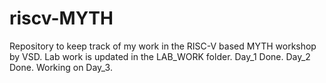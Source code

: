 # riscv-MYTH
Repository to keep track of my work in the RISC-V based MYTH workshop by VSD.
Lab work is updated in the LAB_WORK folder.
Day_1 Done. Day_2 Done. Working on Day_3.
